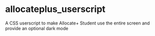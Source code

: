# allocateplus_userscript
A CSS userscript to make Allocate+ Student use the entire screen and provide an optional dark mode
